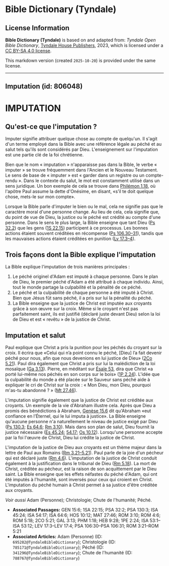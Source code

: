 # Bible Dictionary (Tyndale)

## License Information

**Bible Dictionary (Tyndale)** is based on and adapted from: _Tyndale Open Bible Dictionary_, [Tyndale House Publishers](https://tyndaleopenresources.com/), 2023, which is licensed under a [CC BY-SA 4.0 license](https://creativecommons.org/licenses/by-sa/4.0/legalcode.en).

This markdown version (created `2025-10-20`) is provided under the same license.



--------------------------------

## Imputation (id: 806048)

IMPUTATION
==========

Qu'est\-ce que l'imputation ?
-----------------------------

Imputer signifie attribuer quelque chose au compte de quelqu'un. Il s'agit d'un terme employé dans la Bible avec une référence légale au péché et au salut tels qu'ils sont considérés par Dieu. L'enseignement sur l'imputation est une partie clé de la foi chrétienne.

Bien que le nom « imputation » n'apparaisse pas dans la Bible, le verbe « imputer » se trouve fréquemment dans l'Ancien et le Nouveau Testament. Le sens de base de « imputer » est « garder dans un registre ou un compte\-rendu ». Dans le contexte du salut, le mot est constamment utilisé dans un sens juridique. Un bon exemple de cela se trouve dans [Philémon 1\.18](https://ref.ly/Phlm1:18), où l'apôtre Paul assume la dette d'Onésime, en disant, «s’il te doit quelque chose, mets\-le sur mon compte».

Lorsque la Bible parle d'imputer le bien ou le mal, cela ne signifie pas que le caractère moral d'une personne change. Au lieu de cela, cela signifie que, du point de vue de Dieu, la justice ou le péché est crédité au compte d'une personne. Dans le sens le plus large, la Bible enseigne que tant Dieu ([Ps 32\.2](https://ref.ly/Ps32:2)) que les gens ([1S 22\.15](https://ref.ly/1Sam22:15)) participent à ce processus. Les bonnes actions étaient souvent créditées en récompense ([Ps 106\.30–31](https://ref.ly/Ps106:30-Ps106:31)), tandis que les mauvaises actions étaient créditées en punition ([Lv 17\.3–4](https://ref.ly/Lev17:3-Lev17:4)).

Trois façons dont la Bible explique l'imputation
------------------------------------------------

La Bible explique l'imputation de trois manières principales :

1. Le péché originel d'Adam est imputé à chaque personne. Dans le plan de Dieu, le premier péché d'Adam a été attribué à chaque individu. Ainsi, tout le monde partage la culpabilité et la pénalité de ce péché.
2. Le péché et la culpabilité de chaque personne a été imputé à Christ. Bien que Jésus fût sans péché, il a pris sur lui la pénalité du péché.
3. La Bible enseigne que la justice de Christ est imputée aux croyants grâce à son œuvre sur la croix. Même si le croyant n'est pas parfaitement saint, ils est justifié (déclaré juste devant Dieu) selon la loi de Dieu et est « revêtu » de la justice de Christ.

Imputation et salut
-------------------

Paul explique que Christ a pris la punition pour les péchés du croyant sur la croix. Il écrira que «Celui qui n’a point connu le péché, \[Dieu] l’a fait devenir péché pour nous, afin que nous devenions en lui justice de Dieu» ([2Co 5\.21](https://ref.ly/2Cor5:21)). Paul dira également que Christ a pris sur lui la malédiction de la loi mosaïque ([Ga 3\.13](https://ref.ly/Gal3:13)). Pierre, en méditant sur [Ésaïe 53](https://ref.ly/Isa53:1-Isa53:12), dira que Christ «a porté lui\-même nos péchés en son corps sur le bois» ([1P 2\.24](https://ref.ly/1Pet2:24)). L'idée que la culpabilité du monde a été placée sur le Sauveur sans péché aide à expliquer le cri de Christ sur la croix : « Mon Dieu, mon Dieu, pourquoi m'as\-tu abandonné ? » ([Mt 27\.46](https://ref.ly/Matt27:46)).

L'imputation signifie également que la justice de Christ est créditée aux croyants. Un exemple de la vie d'Abraham illustre cela. Après que Dieu a promis des bénédictions à Abraham, [Genèse 15\.6](https://ref.ly/Gen15:6) dit qu'Abraham «eut confiance en l’Éternel, qui le lui imputa à justice». La Bible enseigne qu'aucune personne n'a naturellement le niveau de justice exigé par Dieu ([Ps 130\.3](https://ref.ly/Ps130:3); [Es 64\.6](https://ref.ly/Isa64:6); [Rm 3\.10](https://ref.ly/Rom3:10)). Mais dans son plan de salut, Dieu fournit la justice nécessaire ([Es 45\.24](https://ref.ly/Isa45:24); [54\.17](https://ref.ly/Isa54:17); [Os 10\.12](https://ref.ly/Hos10:12)). Lorsqu'une personne accepte par la foi l'œuvre de Christ, Dieu lui crédite la justice de Christ.

L'imputation de la justice de Dieu aux croyants est un thème majeur dans la lettre de Paul aux Romains ([Rm 3\.21–5\.21](https://ref.ly/Rom3:21-Rom5:21)). Paul parle de la joie d'un pécheur qui est déclaré juste ([Rm 4\.6](https://ref.ly/Rom4:6)). L'imputation de la justice de Christ conduit également à la justification dans le tribunal de Dieu ([Rm 5\.18](https://ref.ly/Rom5:18)). La mort de Christ, créditée au pécheur, est la raison de son acquittement par le Dieu saint. La Bible enseigne que les effets néfastes du péché d'Adam, qui ont été imputés à l'humanité, sont inversés pour ceux qui croient en Christ. L'imputation du péché humain à Christ permet à sa justice d'être créditée aux croyants.

*Voir aussi* Adam (Personne); Christologie; Chute de l'humanité; Péché.

* **Associated Passages:** GEN 15:6; 1SA 22:15; PSA 32:2; PSA 130:3; ISA 45:24; ISA 54:17; ISA 64:6; HOS 10:12; MAT 27:46; ROM 3:10; ROM 4:6; ROM 5:18; 2CO 5:21; GAL 3:13; PHM 1:18; HEB 9:28; 1PE 2:24; ISA 53:1–ISA 53:12; LEV 17:3–LEV 17:4; PSA 106:30–PSA 106:31; ROM 3:21–ROM 5:21
* **Associated Articles:** Adam (Personne) (ID: `695282@TyndaleBibleDictionary`); Christologie (ID: `785171@TyndaleBibleDictionary`); Péché (ID: `341296@TyndaleBibleDictionary`); Chute de l'humanité (ID: `788767@TyndaleBibleDictionary`)


